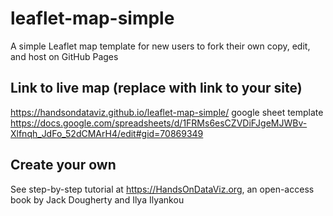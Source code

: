 # leaflet-map-simple
A simple Leaflet map template for new users to fork their own copy, edit, and host on GitHub Pages

## Link to live map (replace with link to your site)
https://handsondataviz.github.io/leaflet-map-simple/
google sheet template https://docs.google.com/spreadsheets/d/1FRMs6esCZVDiFJgeMJWBv-Xlfnqh_JdFo_52dCMArH4/edit#gid=70869349
## Create your own
See step-by-step tutorial at https://HandsOnDataViz.org, an open-access book by Jack Dougherty and Ilya Ilyankou
